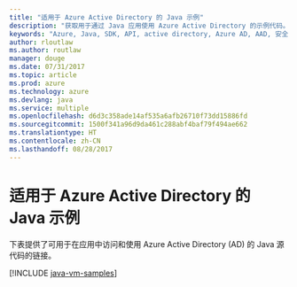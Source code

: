 ```yaml
---
title: "适用于 Azure Active Directory 的 Java 示例"
description: "获取用于通过 Java 应用使用 Azure Active Directory 的示例代码。"
keywords: "Azure, Java, SDK, API, active directory, Azure AD, AAD, 安全, 登录, 身份验证, SSO, SAML"
author: rloutlaw
ms.author: routlaw
manager: douge
ms.date: 07/31/2017
ms.topic: article
ms.prod: azure
ms.technology: azure
ms.devlang: java
ms.service: multiple
ms.openlocfilehash: d6d3c358ade14af535a6afb26710f73dd15886fd
ms.sourcegitcommit: 1500f341a96d9da461c288abf4baf79f494ae662
ms.translationtype: HT
ms.contentlocale: zh-CN
ms.lasthandoff: 08/28/2017
---
```

# <a name="java-samples-for-azure-active-directory"></a>适用于 Azure Active Directory 的 Java 示例

下表提供了可用于在应用中访问和使用 Azure Active Directory (AD) 的 Java 源代码的链接。

[!INCLUDE [java-vm-samples](includes/java-aad-samples.md)]